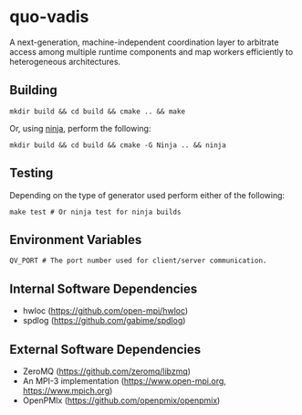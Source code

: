 # quo-vadis

A next-generation, machine-independent coordination layer to arbitrate access
among multiple runtime components and map workers efficiently to heterogeneous
architectures.

## Building
```shell
mkdir build && cd build && cmake .. && make
```
Or, using [ninja](https://ninja-build.org/), perform the following:
```shell
mkdir build && cd build && cmake -G Ninja .. && ninja
```

## Testing
Depending on the type of generator used perform either of the following:
```shell
make test # Or ninja test for ninja builds
```

## Environment Variables
```shell
QV_PORT # The port number used for client/server communication.
```

## Internal Software Dependencies
* hwloc (https://github.com/open-mpi/hwloc)
* spdlog (https://github.com/gabime/spdlog)

## External Software Dependencies
* ZeroMQ (https://github.com/zeromq/libzmq)
* An MPI-3 implementation (https://www.open-mpi.org, https://www.mpich.org)
* OpenPMIx (https://github.com/openpmix/openpmix)
